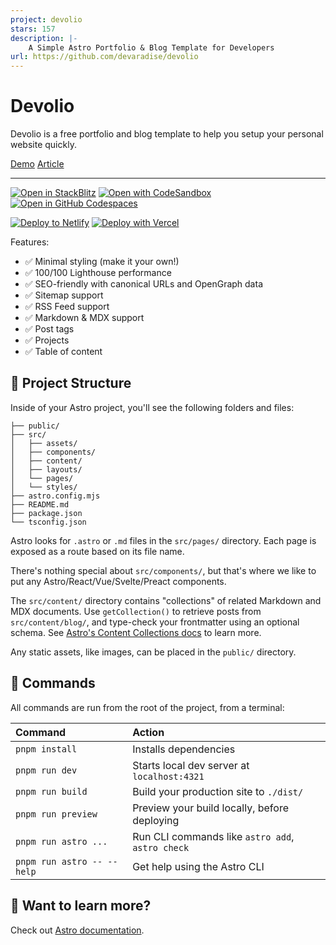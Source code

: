 ```yaml
---
project: devolio
stars: 157
description: |-
    A Simple Astro Portfolio & Blog Template for Developers
url: https://github.com/devaradise/devolio
---
```


# Devolio

Devolio is a free portfolio and blog template to help you setup your personal website quickly.

[Demo](https://devolio.devaradise.com) [Article](https://devaradise.com/devolio-astro-portfolio-blog-theme/)

---

[![Open in StackBlitz](https://developer.stackblitz.com/img/open_in_stackblitz.svg)](https://stackblitz.com/github/devaradise/devolio)
[![Open with CodeSandbox](https://assets.codesandbox.io/github/button-edit-lime.svg)](https://codesandbox.io/p/sandbox/github/devaradise/devolio)
[![Open in GitHub Codespaces](https://github.com/codespaces/badge.svg)](https://codespaces.new/devaradise/devolio?devcontainer_path=.devcontainer/blog/devcontainer.json)

[![Deploy to Netlify](https://www.netlify.com/img/deploy/button.svg)](https://app.netlify.com/start/deploy?repository=https://github.com/netlify-templates/next-netlify-starter)
[![Deploy with Vercel](https://vercel.com/button)](https://vercel.com/new/clone?repository-url=https%3A%2F%2Fgithub.com%2Fdevaradise%2Fdevolio)

Features:

- ✅ Minimal styling (make it your own!)
- ✅ 100/100 Lighthouse performance
- ✅ SEO-friendly with canonical URLs and OpenGraph data
- ✅ Sitemap support
- ✅ RSS Feed support
- ✅ Markdown & MDX support
- ✅ Post tags
- ✅ Projects
- ✅ Table of content

## 🚀 Project Structure

Inside of your Astro project, you'll see the following folders and files:

```text
├── public/
├── src/
│   ├── assets/
│   ├── components/
│   ├── content/
│   ├── layouts/
│   └── pages/
│   └── styles/
├── astro.config.mjs
├── README.md
├── package.json
└── tsconfig.json
```

Astro looks for `.astro` or `.md` files in the `src/pages/` directory. Each page is exposed as a route based on its file name.

There's nothing special about `src/components/`, but that's where we like to put any Astro/React/Vue/Svelte/Preact components.

The `src/content/` directory contains "collections" of related Markdown and MDX documents. Use `getCollection()` to retrieve posts from `src/content/blog/`, and type-check your frontmatter using an optional schema. See [Astro's Content Collections docs](https://docs.astro.build/en/guides/content-collections/) to learn more.

Any static assets, like images, can be placed in the `public/` directory.

## 🧞 Commands

All commands are run from the root of the project, from a terminal:

| Command                   | Action                                           |
| :------------------------ | :----------------------------------------------- |
| `pnpm install`             | Installs dependencies                            |
| `pnpm run dev`             | Starts local dev server at `localhost:4321`      |
| `pnpm run build`           | Build your production site to `./dist/`          |
| `pnpm run preview`         | Preview your build locally, before deploying     |
| `pnpm run astro ...`       | Run CLI commands like `astro add`, `astro check` |
| `pnpm run astro -- --help` | Get help using the Astro CLI                     |

## 👀 Want to learn more?

Check out [Astro documentation](https://docs.astro.build).


